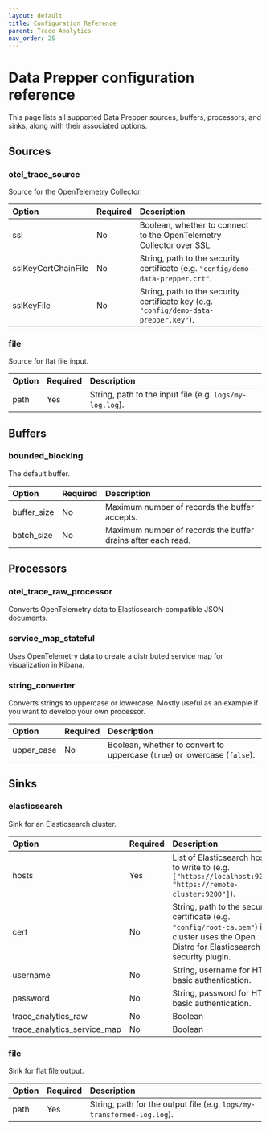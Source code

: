 ```yaml
---
layout: default
title: Configuration Reference
parent: Trace Analytics
nav_order: 25
---
```


# Data Prepper configuration reference

This page lists all supported Data Prepper sources, buffers, processors, and sinks, along with their associated options.


## Sources

### otel_trace_source

Source for the OpenTelemetry Collector.

Option | Required | Description
:--- | :--- | :---
ssl | No | Boolean, whether to connect to the OpenTelemetry Collector over SSL.
sslKeyCertChainFile | No | String, path to the security certificate (e.g. `"config/demo-data-prepper.crt"`.
sslKeyFile | No | String, path to the security certificate key (e.g. `"config/demo-data-prepper.key"`).

### file

Source for flat file input.

Option | Required | Description
:--- | :--- | :---
path | Yes | String, path to the input file (e.g. `logs/my-log.log`).


## Buffers

### bounded_blocking

The default buffer.

Option | Required | Description
:--- | :--- | :---
buffer_size | No | Maximum number of records the buffer accepts.
batch_size | No | Maximum number of records the buffer drains after each read.


## Processors

### otel_trace_raw_processor

Converts OpenTelemetry data to Elasticsearch-compatible JSON documents.


### service_map_stateful

Uses OpenTelemetry data to create a distributed service map for visualization in Kibana.


### string_converter

Converts strings to uppercase or lowercase. Mostly useful as an example if you want to develop your own processor.

Option | Required | Description
:--- | :--- | :---
upper_case | No | Boolean, whether to convert to uppercase (`true`) or lowercase (`false`).


## Sinks

### elasticsearch

Sink for an Elasticsearch cluster.

Option | Required | Description
:--- | :--- | :---
hosts | Yes | List of Elasticsearch hosts to write to (e.g. `["https://localhost:9200", "https://remote-cluster:9200"]`).
cert | No | String, path to the security certificate (e.g. `"config/root-ca.pem"`) if the cluster uses the Open Distro for Elasticsearch security plugin.
username | No | String, username for HTTP basic authentication.
password | No | String, password for HTTP basic authentication.
trace_analytics_raw | No | Boolean
trace_analytics_service_map | No | Boolean


### file

Sink for flat file output.

Option | Required | Description
:--- | :--- | :---
path | Yes | String, path for the output file (e.g. `logs/my-transformed-log.log`).
